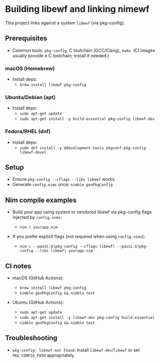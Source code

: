 # Building libewf and linking nimewf

This project links against a system `libewf` (via pkg-config).

## Prerequisites

- Common tools: `pkg-config`, C toolchain (GCC/Clang), `make`.
  (CI images usually provide a C toolchain; install if needed.)

### macOS (Homebrew)

- Install deps:
  - `brew install libewf pkg-config`

### Ubuntu/Debian (apt)

- Install deps:
  - `sudo apt-get update`
  - `sudo apt-get install -y build-essential pkg-config libewf-dev`

### Fedora/RHEL (dnf)

- Install deps:
  - `sudo dnf install -y @development-tools pkgconf-pkg-config libewf-devel`

## Setup

- Ensure `pkg-config --cflags --libs libewf` works.
- Generate `config.nims` once: `nimble genPkgConfig`

## Nim compile examples

- Build your app using system or vendored libewf via pkg-config flags injected by `config.nims`:
  - `nim c yourapp.nim`

- If you prefer explicit flags (not required when using `config.nims`):
  - `nim c --passC:$(pkg-config --cflags libewf) --passL:$(pkg-config --libs libewf) yourapp.nim`

## CI notes

- macOS (GitHub Actions):
  - `brew install libewf pkg-config`
  - `nimble genPkgConfig && nimble test`

- Ubuntu (GitHub Actions):
  - `sudo apt-get update`
  - `sudo apt-get install -y libewf-dev pkg-config build-essential`
  - `nimble genPkgConfig && nimble test`

## Troubleshooting

- `pkg-config: libewf not found`: install `libewf-dev`/`libewf` or set `PKG_CONFIG_PATH` appropriately.

